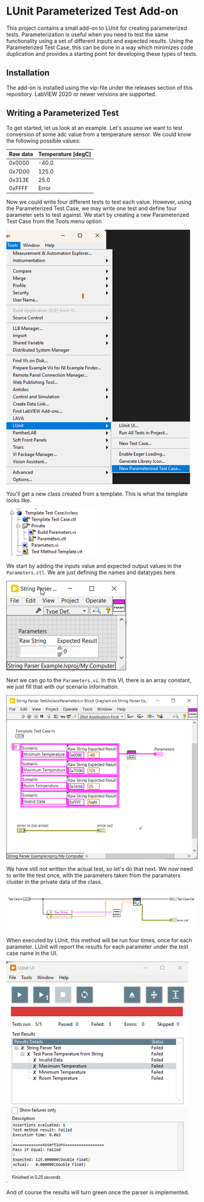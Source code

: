 # LUnit Parameterized Test Add-on

This project contains a small add-on to LUnit for creating parameterized tests. 
Parameterization is useful when you need to test the same functionality using a set of different inputs and expected results. 
Using the Parameterized Test Case, this can be done in a way which minimizes code duplication and provides a starting point for developing these types of tests. 

## Installation

The add-on is installed using the vip-file under the releases section of this repository.
LabVIEW 2020 or newer versions are supported.

## Writing a Parameterized Test

To get started, let us look at an example. 
Let's assume we want to test conversion of some adc value from a temperature sensor. 
We could know the following possible values:

| Raw data | Temperature [degC] |
| ------------- | ------------- |
| 0x0000  | -40.0  |
| 0x7D00   | 125.0  |
| 0x313E   | 25.0  |
| 0xFFFF   | Error |

Now we could write four different tests to test each value. 
However, using the Parameterized Test Case, we may write one test and define four parameter sets to test against.
We start by creating a new Parameterized Test Case from the Tools menu option

![create test case](docs/img/create_param_test_case.png)

You'll get a new class created from a template. This is what the template looks like.

![template](docs/img/template.png)

We start by adding the inputs value and expected output values in the `Parameters.ctl`. We are just defining the names and datatypes here. 

![parameters cluster](docs/img/parameter_cluster.png)

Next we can go to the `Parameters.vi`.
In this VI, there is an array constant, we just fill that with our scenario information.

![parameters](docs/img/parameters.png)

We have still not written the actual test, so let's do that next.
We now need to write the test once, with the parameters taken from the paramaters cluster in the private data of the class. 

![test_case](docs/img/test_case_method.png)

When executed by LUnit, this method will be run four times, once for each parameter.
LUnit will report the results for each parameter under the test case name in the UI.

![test_execution](docs/img/test_execution.png)

And of course the results will turn green once the parser is implemented.